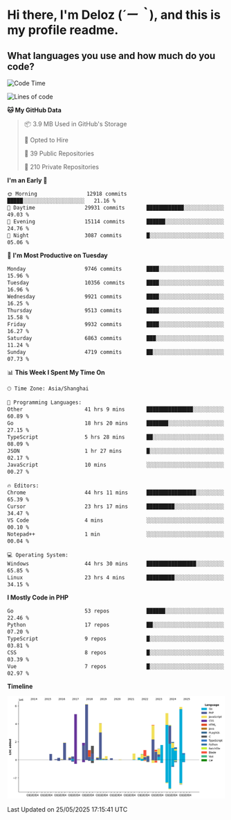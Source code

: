 # **Hi there, I'm Deloz (*´ー｀*), and this is my profile readme.**

## **What languages you use and how much do you code?**

<!--START_SECTION:waka-->
![Code Time](http://img.shields.io/badge/Code%20Time-6%2C468%20hrs%2054%20mins-blue)

![Lines of code](https://img.shields.io/badge/From%20Hello%20World%20I%27ve%20Written-54.5%20million%20lines%20of%20code-blue)

**🐱 My GitHub Data** 

> 📦 3.9 MB Used in GitHub's Storage 
 > 
> 💼 Opted to Hire
 > 
> 📜 39 Public Repositories 
 > 
> 🔑 210 Private Repositories 
 > 
**I'm an Early 🐤** 

```text
🌞 Morning                12918 commits       █████░░░░░░░░░░░░░░░░░░░░   21.16 % 
🌆 Daytime                29931 commits       ████████████░░░░░░░░░░░░░   49.03 % 
🌃 Evening                15114 commits       ██████░░░░░░░░░░░░░░░░░░░   24.76 % 
🌙 Night                  3087 commits        █░░░░░░░░░░░░░░░░░░░░░░░░   05.06 % 
```
📅 **I'm Most Productive on Tuesday** 

```text
Monday                   9746 commits        ████░░░░░░░░░░░░░░░░░░░░░   15.96 % 
Tuesday                  10356 commits       ████░░░░░░░░░░░░░░░░░░░░░   16.96 % 
Wednesday                9921 commits        ████░░░░░░░░░░░░░░░░░░░░░   16.25 % 
Thursday                 9513 commits        ████░░░░░░░░░░░░░░░░░░░░░   15.58 % 
Friday                   9932 commits        ████░░░░░░░░░░░░░░░░░░░░░   16.27 % 
Saturday                 6863 commits        ███░░░░░░░░░░░░░░░░░░░░░░   11.24 % 
Sunday                   4719 commits        ██░░░░░░░░░░░░░░░░░░░░░░░   07.73 % 
```


📊 **This Week I Spent My Time On** 

```text
🕑︎ Time Zone: Asia/Shanghai

💬 Programming Languages: 
Other                    41 hrs 9 mins       ███████████████░░░░░░░░░░   60.89 % 
Go                       18 hrs 20 mins      ███████░░░░░░░░░░░░░░░░░░   27.15 % 
TypeScript               5 hrs 28 mins       ██░░░░░░░░░░░░░░░░░░░░░░░   08.09 % 
JSON                     1 hr 27 mins        █░░░░░░░░░░░░░░░░░░░░░░░░   02.17 % 
JavaScript               10 mins             ░░░░░░░░░░░░░░░░░░░░░░░░░   00.27 % 

🔥 Editors: 
Chrome                   44 hrs 11 mins      ████████████████░░░░░░░░░   65.39 % 
Cursor                   23 hrs 17 mins      █████████░░░░░░░░░░░░░░░░   34.47 % 
VS Code                  4 mins              ░░░░░░░░░░░░░░░░░░░░░░░░░   00.10 % 
Notepad++                1 min               ░░░░░░░░░░░░░░░░░░░░░░░░░   00.04 % 

💻 Operating System: 
Windows                  44 hrs 30 mins      ████████████████░░░░░░░░░   65.85 % 
Linux                    23 hrs 4 mins       █████████░░░░░░░░░░░░░░░░   34.15 % 
```

**I Mostly Code in PHP** 

```text
Go                       53 repos            ██████░░░░░░░░░░░░░░░░░░░   22.46 % 
Python                   17 repos            ██░░░░░░░░░░░░░░░░░░░░░░░   07.20 % 
TypeScript               9 repos             █░░░░░░░░░░░░░░░░░░░░░░░░   03.81 % 
CSS                      8 repos             █░░░░░░░░░░░░░░░░░░░░░░░░   03.39 % 
Vue                      7 repos             █░░░░░░░░░░░░░░░░░░░░░░░░   02.97 % 
```



**Timeline**

![Lines of Code chart](https://raw.githubusercontent.com/deloz/deloz/main/assets/bar_graph.png)


 Last Updated on 25/05/2025 17:15:41 UTC
<!--END_SECTION:waka-->
